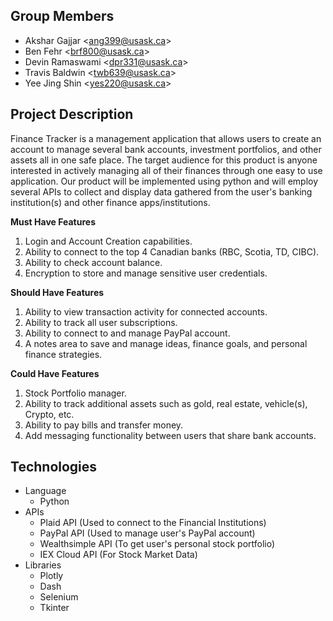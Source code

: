 ## Group Members
- Akshar Gajjar \<ang399@usask.ca\>
- Ben Fehr \<brf800@usask.ca\>
- Devin Ramaswami \<dpr331@usask.ca\>
- Travis Baldwin \<twb639@usask.ca\>
- Yee Jing Shin \<yes220@usask.ca\>

## Project Description
Finance Tracker is a management application that allows users to create an account to manage several bank accounts, investment portfolios, and other assets all in one safe place. The target audience for this product is anyone interested in actively managing all of their finances through one easy to use application. Our product will be implemented using python and will employ several APIs to collect and display data gathered from the user's banking institution(s) and other finance apps/institutions.

**Must Have Features**
1. Login and Account Creation capabilities.
2. Ability to connect to the top 4 Canadian banks (RBC, Scotia, TD, CIBC).
3. Ability to check account balance.
4. Encryption to store and manage sensitive user credentials.

**Should Have Features**
1. Ability to view transaction activity for connected accounts.
2. Ability to track all user subscriptions.
3. Ability to connect to and manage PayPal account.
4. A notes area to save and manage ideas, finance goals, and personal finance strategies.

**Could Have Features**
1. Stock Portfolio manager.
2. Ability to track additional assets such as gold, real estate, vehicle(s), Crypto, etc.
3. Ability to pay bills and transfer money.
4. Add messaging functionality between users that share bank accounts.

## Technologies
- Language
    - Python
- APIs
    - Plaid API (Used to connect to the Financial Institutions)
    - PayPal API (Used to manage user's PayPal account)
    - Wealthsimple API (To get user's personal stock portfolio)
    - IEX Cloud API (For Stock Market Data)
- Libraries
    - Plotly
    - Dash
    - Selenium
    - Tkinter
 

